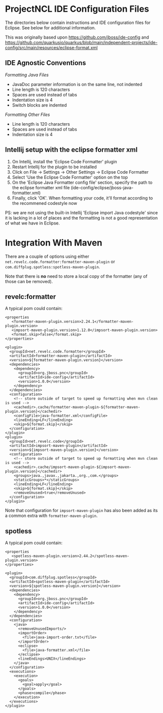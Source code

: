 ProjectNCL IDE Configuration Files
=======================================

The directories below contain instructions and IDE configuration files for Eclipse.  See below for additional information.

This was originally based upon https://github.com/jboss/ide-config and https://github.com/quarkusio/quarkus/blob/main/independent-projects/ide-config/src/main/resources/eclipse-format.xml


IDE Agnostic Conventions
------------------------

*Formatting Java Files*

* JavaDoc parameter information is on the same line, not indented
* Line length is 120 characters
* Spaces are used instead of tabs
* Indentation size is 4
* Switch blocks are indented

*Formatting Other Files*

* Line length is 120 characters
* Spaces are used instead of tabs
* Indentation size is 4


## Intellij setup with the eclipse formatter xml

1. On Intellij, install the 'Eclipse Code Formatter' plugin
2. Restart Intellij for the plugin to be installed
3. Click on File -> Settings -> Other Settings -> Eclipse Code Formatter
4. Select 'Use the Eclipse Code Formatter' option on the top
5. On the 'Eclipse Java Formatter config file' section, specify the path to the eclipse formatter xml file (ide-config/eclipse/jboss-java-formatter.xml)
6. Finally, click 'OK'. When formatting your code, it'll format according to the recommened codestyle now

PS: we are not using the built-in Intellij 'Eclipse import Java codestyle' since it is lacking in a lot of places and the formatting is not a good representation of what we have in Eclipse.


# Integration With Maven

There are a couple of options using either `net.revelc.code.formatter:formatter-maven-plugin` or `com.diffplug.spotless:spotless-maven-plugin`.

Note that there is **no** need to store a local copy of the formatter (any of those can be removed).

## revelc:formatter

A typical pom could contain:

```
<properties
   <formatter-maven-plugin.version>2.24.1</formatter-maven-plugin.version>
   <impsort-maven-plugin.version>1.12.0</impsort-maven-plugin.version>
   <format.skip>false</format.skip>
</properties>

<plugin>
  <groupId>net.revelc.code.formatter</groupId>
  <artifactId>formatter-maven-plugin</artifactId>
  <version>${formatter-maven-plugin.version}</version>
  <dependencies>
    <dependency>
      <groupId>org.jboss.pnc</groupId>
      <artifactId>ide-config</artifactId>
      <version>1.0.0</version>
    </dependency>
  </dependencies>
  <configuration>
    <!-- store outside of target to speed up formatting when mvn clean is used -->
    <cachedir>.cache/formatter-maven-plugin-${formatter-maven-plugin.version}</cachedir>
    <configFile>java-formatter.xml</configFile>
    <lineEnding>LF</lineEnding>
    <skip>${format.skip}</skip>
  </configuration>
</plugin>
<plugin>
  <groupId>net.revelc.code</groupId>
  <artifactId>impsort-maven-plugin</artifactId>
  <version>${impsort-maven-plugin.version}</version>
  <configuration>
    <!-- store outside of target to speed up formatting when mvn clean is used -->
    <cachedir>.cache/impsort-maven-plugin-${impsort-maven-plugin.version}</cachedir>
    <groups>java.,javax.,jakarta.,org.,com.</groups>
    <staticGroups>*</staticGroups>
    <lineEnding>LF</lineEnding>
    <skip>${format.skip}</skip>
    <removeUnused>true</removeUnused>
  </configuration>
</plugin>
```

Note that configuration for `impsort-maven-plugin` has also been added as its a common extra with `formatter-maven-plugin`.

## spotless

A typical pom could contain:

```
<properties
   <spotless-maven-plugin.version>2.44.2</spotless-maven-plugin.version>
</properties>

<plugin>
  <groupId>com.diffplug.spotless</groupId>
  <artifactId>spotless-maven-plugin</artifactId>
  <version>${spotless-maven-plugin.version}</version>
  <dependencies>
    <dependency>
      <groupId>org.jboss.pnc</groupId>
      <artifactId>ide-config</artifactId>
      <version>1.0.0</version>
    </dependency>
  </dependencies>
  <configuration>
    <java>
      <removeUnusedImports/>
      <importOrder>
        <file>java-import-order.txt</file>
      </importOrder>
      <eclipse>
        <file>java-formatter.xml</file>
      </eclipse>
      <lineEndings>UNIX</lineEndings>
    </java>
  </configuration>
  <executions>
    <execution>
      <goals>
        <goal>apply</goal>
      </goals>
      <phase>compile</phase>
    </execution>
  </executions>
</plugin>
```
